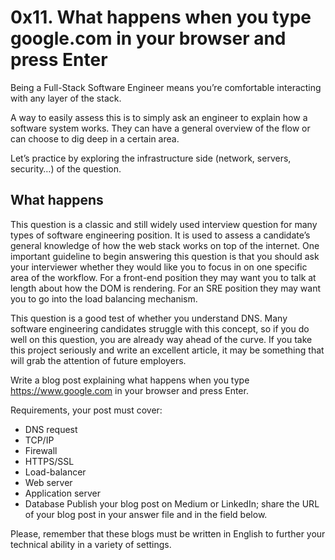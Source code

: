 # 0x11. What happens when you type google.com in your browser and press Enter
Being a Full-Stack Software Engineer means you’re comfortable interacting with any layer of the stack.

A way to easily assess this is to simply ask an engineer to explain how a software system works. They can have a general overview of the flow or can choose to dig deep in a certain area.

Let’s practice by exploring the infrastructure side (network, servers, security…) of the question.

## What happens
This question is a classic and still widely used interview question for many types of software engineering position. It is used to assess a candidate’s general knowledge of how the web stack works on top of the internet. One important guideline to begin answering this question is that you should ask your interviewer whether they would like you to focus in on one specific area of the workflow. For a front-end position they may want you to talk at length about how the DOM is rendering. For an SRE position they may want you to go into the load balancing mechanism.

This question is a good test of whether you understand DNS. Many software engineering candidates struggle with this concept, so if you do well on this question, you are already way ahead of the curve. If you take this project seriously and write an excellent article, it may be something that will grab the attention of future employers.

Write a blog post explaining what happens when you type https://www.google.com in your browser and press Enter.

Requirements, your post must cover:

- DNS request
- TCP/IP
- Firewall
- HTTPS/SSL
- Load-balancer
- Web server
- Application server
- Database
Publish your blog post on Medium or LinkedIn; share the URL of your blog post in your answer file and in the field below.

Please, remember that these blogs must be written in English to further your technical ability in a variety of settings.